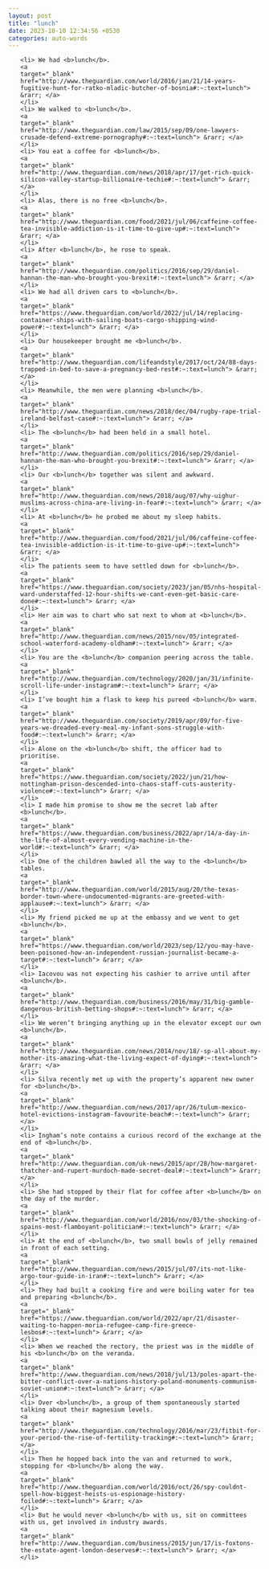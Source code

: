 ```yaml
---
layout: post
title: "lunch"
date: 2023-10-10 12:34:56 +0530
categories: auto-words
---
```

<ol>

    <li> We had <b>lunch</b>.
    <a 
    target="_blank" 
    href="http://www.theguardian.com/world/2016/jan/21/14-years-fugitive-hunt-for-ratko-mladic-butcher-of-bosnia#:~:text=lunch"> &rarr; </a>
    </li>
    <li> We walked to <b>lunch</b>.
    <a 
    target="_blank" 
    href="http://www.theguardian.com/law/2015/sep/09/one-lawyers-crusade-defend-extreme-pornography#:~:text=lunch"> &rarr; </a>
    </li>
    <li> You eat a coffee for <b>lunch</b>.
    <a 
    target="_blank" 
    href="http://www.theguardian.com/news/2018/apr/17/get-rich-quick-silicon-valley-startup-billionaire-techie#:~:text=lunch"> &rarr; </a>
    </li>
    <li> Alas, there is no free <b>lunch</b>.
    <a 
    target="_blank" 
    href="http://www.theguardian.com/food/2021/jul/06/caffeine-coffee-tea-invisible-addiction-is-it-time-to-give-up#:~:text=lunch"> &rarr; </a>
    </li>
    <li> After <b>lunch</b>, he rose to speak.
    <a 
    target="_blank" 
    href="http://www.theguardian.com/politics/2016/sep/29/daniel-hannan-the-man-who-brought-you-brexit#:~:text=lunch"> &rarr; </a>
    </li>
    <li> We had all driven cars to <b>lunch</b>.
    <a 
    target="_blank" 
    href="https://www.theguardian.com/world/2022/jul/14/replacing-container-ships-with-sailing-boats-cargo-shipping-wind-power#:~:text=lunch"> &rarr; </a>
    </li>
    <li> Our housekeeper brought me <b>lunch</b>.
    <a 
    target="_blank" 
    href="http://www.theguardian.com/lifeandstyle/2017/oct/24/88-days-trapped-in-bed-to-save-a-pregnancy-bed-rest#:~:text=lunch"> &rarr; </a>
    </li>
    <li> Meanwhile, the men were planning <b>lunch</b>.
    <a 
    target="_blank" 
    href="http://www.theguardian.com/news/2018/dec/04/rugby-rape-trial-ireland-belfast-case#:~:text=lunch"> &rarr; </a>
    </li>
    <li> The <b>lunch</b> had been held in a small hotel.
    <a 
    target="_blank" 
    href="http://www.theguardian.com/politics/2016/sep/29/daniel-hannan-the-man-who-brought-you-brexit#:~:text=lunch"> &rarr; </a>
    </li>
    <li> Our <b>lunch</b> together was silent and awkward.
    <a 
    target="_blank" 
    href="http://www.theguardian.com/news/2018/aug/07/why-uighur-muslims-across-china-are-living-in-fear#:~:text=lunch"> &rarr; </a>
    </li>
    <li> At <b>lunch</b> he probed me about my sleep habits.
    <a 
    target="_blank" 
    href="http://www.theguardian.com/food/2021/jul/06/caffeine-coffee-tea-invisible-addiction-is-it-time-to-give-up#:~:text=lunch"> &rarr; </a>
    </li>
    <li> The patients seem to have settled down for <b>lunch</b>.
    <a 
    target="_blank" 
    href="https://www.theguardian.com/society/2023/jan/05/nhs-hospital-ward-understaffed-12-hour-shifts-we-cant-even-get-basic-care-done#:~:text=lunch"> &rarr; </a>
    </li>
    <li> Her aim was to chart who sat next to whom at <b>lunch</b>.
    <a 
    target="_blank" 
    href="http://www.theguardian.com/news/2015/nov/05/integrated-school-waterford-academy-oldham#:~:text=lunch"> &rarr; </a>
    </li>
    <li> You are the <b>lunch</b> companion peering across the table.
    <a 
    target="_blank" 
    href="http://www.theguardian.com/technology/2020/jan/31/infinite-scroll-life-under-instagram#:~:text=lunch"> &rarr; </a>
    </li>
    <li> I’ve bought him a flask to keep his pureed <b>lunch</b> warm.
    <a 
    target="_blank" 
    href="http://www.theguardian.com/society/2019/apr/09/for-five-years-we-dreaded-every-meal-my-infant-sons-struggle-with-food#:~:text=lunch"> &rarr; </a>
    </li>
    <li> Alone on the <b>lunch</b> shift, the officer had to prioritise.
    <a 
    target="_blank" 
    href="https://www.theguardian.com/society/2022/jun/21/how-nottingham-prison-descended-into-chaos-staff-cuts-austerity-violence#:~:text=lunch"> &rarr; </a>
    </li>
    <li> I made him promise to show me the secret lab after <b>lunch</b>.
    <a 
    target="_blank" 
    href="https://www.theguardian.com/business/2022/apr/14/a-day-in-the-life-of-almost-every-vending-machine-in-the-world#:~:text=lunch"> &rarr; </a>
    </li>
    <li> One of the children bawled all the way to the <b>lunch</b> tables.
    <a 
    target="_blank" 
    href="http://www.theguardian.com/world/2015/aug/20/the-texas-border-town-where-undocumented-migrants-are-greeted-with-applause#:~:text=lunch"> &rarr; </a>
    </li>
    <li> My friend picked me up at the embassy and we went to get <b>lunch</b>.
    <a 
    target="_blank" 
    href="https://www.theguardian.com/world/2023/sep/12/you-may-have-been-poisoned-how-an-independent-russian-journalist-became-a-target#:~:text=lunch"> &rarr; </a>
    </li>
    <li> Iacovou was not expecting his cashier to arrive until after <b>lunch</b>.
    <a 
    target="_blank" 
    href="http://www.theguardian.com/business/2016/may/31/big-gamble-dangerous-british-betting-shops#:~:text=lunch"> &rarr; </a>
    </li>
    <li> We weren’t bringing anything up in the elevator except our own <b>lunch</b>.
    <a 
    target="_blank" 
    href="http://www.theguardian.com/news/2014/nov/18/-sp-all-about-my-mother-its-amazing-what-the-living-expect-of-dying#:~:text=lunch"> &rarr; </a>
    </li>
    <li> Silva recently met up with the property’s apparent new owner for <b>lunch</b>.
    <a 
    target="_blank" 
    href="http://www.theguardian.com/news/2017/apr/26/tulum-mexico-hotel-evictions-instagram-favourite-beach#:~:text=lunch"> &rarr; </a>
    </li>
    <li> Ingham’s note contains a curious record of the exchange at the end of <b>lunch</b>.
    <a 
    target="_blank" 
    href="http://www.theguardian.com/uk-news/2015/apr/28/how-margaret-thatcher-and-rupert-murdoch-made-secret-deal#:~:text=lunch"> &rarr; </a>
    </li>
    <li> She had stopped by their flat for coffee after <b>lunch</b> on the day of the murder.
    <a 
    target="_blank" 
    href="http://www.theguardian.com/world/2016/nov/03/the-shocking-of-spains-most-flamboyant-politician#:~:text=lunch"> &rarr; </a>
    </li>
    <li> At the end of <b>lunch</b>, two small bowls of jelly remained in front of each setting.
    <a 
    target="_blank" 
    href="http://www.theguardian.com/news/2015/jul/07/its-not-like-argo-tour-guide-in-iran#:~:text=lunch"> &rarr; </a>
    </li>
    <li> They had built a cooking fire and were boiling water for tea and preparing <b>lunch</b>.
    <a 
    target="_blank" 
    href="https://www.theguardian.com/world/2022/apr/21/disaster-waiting-to-happen-moria-refugee-camp-fire-greece-lesbos#:~:text=lunch"> &rarr; </a>
    </li>
    <li> When we reached the rectory, the priest was in the middle of his <b>lunch</b> on the veranda.
    <a 
    target="_blank" 
    href="http://www.theguardian.com/news/2018/jul/13/poles-apart-the-bitter-conflict-over-a-nations-history-poland-monuments-communism-soviet-union#:~:text=lunch"> &rarr; </a>
    </li>
    <li> Over <b>lunch</b>, a group of them spontaneously started talking about their magnesium levels.
    <a 
    target="_blank" 
    href="http://www.theguardian.com/technology/2016/mar/23/fitbit-for-your-period-the-rise-of-fertility-tracking#:~:text=lunch"> &rarr; </a>
    </li>
    <li> Then he hopped back into the van and returned to work, stopping for <b>lunch</b> along the way.
    <a 
    target="_blank" 
    href="http://www.theguardian.com/world/2016/oct/26/spy-couldnt-spell-how-biggest-heists-us-espionage-history-foiled#:~:text=lunch"> &rarr; </a>
    </li>
    <li> But he would never <b>lunch</b> with us, sit on committees with us, get involved in industry awards.
    <a 
    target="_blank" 
    href="http://www.theguardian.com/business/2015/jun/17/is-foxtons-the-estate-agent-london-deserves#:~:text=lunch"> &rarr; </a>
    </li>